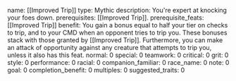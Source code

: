 name: [[Improved Trip]]
type: Mythic
description: You're expert at knocking your foes down.
prerequisites: [[Improved Trip]].
prerequisite_feats: [[Improved Trip]]
benefit: You gain a bonus equal to half your tier on checks to trip, and to your CMD when an opponent tries to trip you. These bonuses stack with those granted by [[Improved Trip]]. Furthermore, you can make an attack of opportunity against any creature that attempts to trip you, unless it also has this feat.
normal: 0
special: 0
teamwork: 0
critical: 0
grit: 0
style: 0
performance: 0
racial: 0
companion_familiar: 0
race_name: 0
note: 0
goal: 0
completion_benefit: 0
multiples: 0
suggested_traits: 0
